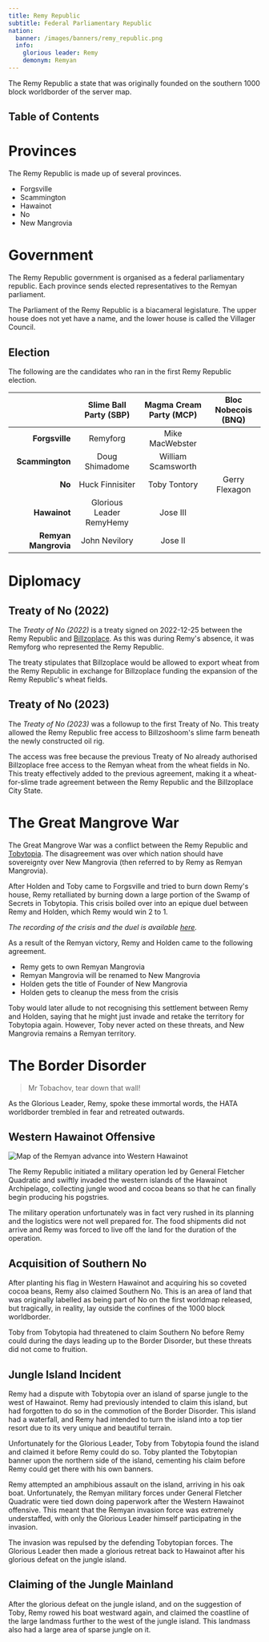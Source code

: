 ```yaml
---
title: Remy Republic
subtitle: Federal Parliamentary Republic
nation:
  banner: /images/banners/remy_republic.png
  info:
    glorious leader: Remy
    demonym: Remyan
---
```


The Remy Republic a state that was originally founded on the southern 1000 block worldborder of the server map.

## Table of Contents


# Provinces
The Remy Republic is made up of several provinces.
- Forgsville
- Scammington
- Hawainot
- No
- New Mangrovia

# Government
The Remy Republic government is organised as a federal parliamentary republic.
Each province sends elected representatives to the Remyan parliament.

The Parliament of the Remy Republic is a biacameral legislature.
The upper house does not yet have a name, and the lower house is called the Villager Council.

## Election
The following are the candidates who ran in the first Remy Republic election.

|                      |  Slime Ball Party (SBP)  | Magma Cream Party (MCP) | Bloc Nobecois (BNQ) |
| -------------------: | :----------------------: | :---------------------: | :-----------------: |
|       **Forgsville** |         Remyforg         |     Mike MacWebster     |                     |
|      **Scammington** |      Doug Shimadome      |   William Scamsworth    |                     |
|               **No** |     Huck Finnisiter      |      Toby Tontory       |   Gerry Flexagon    |
|         **Hawainot** | Glorious Leader RemyHemy |        Jose III         |                     |
| **Remyan Mangrovia** |      John Nevilory       |         Jose II         |                     |


# Diplomacy

## Treaty of No (2022)
The *Treaty of No (2022)* is a treaty signed on 2022-12-25 between the Remy Republic and [Billzoplace](./billzoplace).
As this was during Remy's absence, it was Remyforg who represented the Remy Republic.

The treaty stipulates that Billzoplace would be allowed to export wheat from the Remy Republic
in exchange for Billzoplace funding the expansion of the Remy Republic's wheat fields.

## Treaty of No (2023)
The *Treaty of No (2023)* was a followup to the first Treaty of No. This treaty allowed the Remy Republic
free access to Billzoshoom's slime farm beneath the newly constructed oil rig.

The access was free because the previous Treaty of No already authorised Billzoplace free access to the Remyan
wheat from the wheat fields in No. This treaty effectively added to the previous agreement, making it
a wheat-for-slime trade agreement between the Remy Republic and the Billzoplace City State.

# The Great Mangrove War

The Great Mangrove War was a conflict between the Remy Republic and [Tobytopia](./tobytopia).
The disagreement was over which nation should have sovereignty over New Mangrovia
(then referred to by Remy as Remyan Mangrovia).

After Holden and Toby came to Forgsville and tried to burn down Remy's house,
Remy retalliated by burning down a large portion of the Swamp of Secrets in Tobytopia.
This crisis boiled over into an epique duel between Remy and Holden, which Remy would
win 2 to 1.

*The recording of the crisis and the duel is available [here](https://youtu.be/pXPVKZaFRZI).*

As a result of the Remyan victory, Remy and Holden came to the following agreement.
- Remy gets to own Remyan Mangrovia
- Remyan Mangrovia will be renamed to New Mangrovia
- Holden gets the title of Founder of New Mangrovia
- Holden gets to cleanup the mess from the crisis

Toby would later allude to not recognising this settlement between Remy and Holden,
saying that he might just invade and retake the territory for Tobytopia again. However,
Toby never acted on these threats, and New Mangrovia remains a Remyan territory.

# The Border Disorder
> Mr Tobachov, tear down that wall!

As the Glorious Leader, Remy, spoke these immortal words, the HATA worldborder
trembled in fear and retreated outwards.

## Western Hawainot Offensive
![Map of the Remyan advance into Western Hawainot](/images/articles/western_hawainot_offensive.png)

The Remy Republic initiated a military operation led by General Fletcher Quadratic
and swiftly invaded the western islands of the Hawainot Archipelago, collecting
jungle wood and cocoa beans so that he can finally begin producing his pogstries.

The military operation unfortunately was in fact very rushed in its planning and
the logistics were not well prepared for. The food shipments did not arrive and
Remy was forced to live off the land for the duration of the operation.

## Acquisition of Southern No
After planting his flag in Western Hawainot and acquiring his so coveted cocoa beans,
Remy also claimed Southern No. This is an area of land that was originally labelled as
being part of No on the first worldmap released, but tragically, in reality, lay outside
the confines of the 1000 block worldborder.

Toby from Tobytopia had threatened to claim Southern No before Remy could during the
days leading up to the Border Disorder, but these threats did not come to fruition.

## Jungle Island Incident
Remy had a dispute with Tobytopia over an island of sparse jungle to the west of Hawainot.
Remy had previously intended to claim this island, but had forgotten to do so in the commotion
of the Border Disorder. This island had a waterfall, and Remy had intended to turn the
island into a top tier resort due to its very unique and beautiful terrain.

Unfortunately for the Glorious Leader, Toby from Tobytopia found the island and claimed it
before Remy could do so. Toby planted the Tobytopian banner upon the northern side of the
island, cementing his claim before Remy could get there with his own banners.

Remy attempted an amphibious assault on the island, arriving in his oak boat. Unfortunately,
the Remyan military forces under General Fletcher Quadratic were tied down doing paperwork
after the Western Hawainot offensive. This meant that the Remyan invasion force was extremely
understaffed, with only the Glorious Leader himself participating in the invasion.

The invasion was repulsed by the defending Tobytopian forces. The Glorious Leader then made
a glorious retreat back to Hawainot after his glorious defeat on the jungle island.

## Claiming of the Jungle Mainland
After the glorious defeat on the jungle island, and on the suggestion of Toby, Remy rowed
his boat westward again, and claimed the coastline of the large landmass further to the west
of the jungle island. This landmass also had a large area of sparse jungle on it.